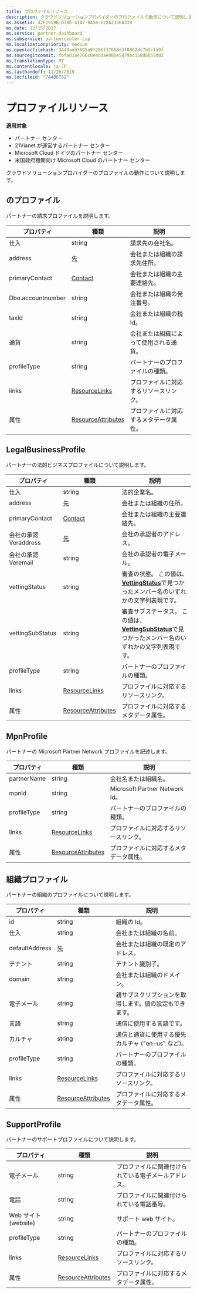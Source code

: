 ```yaml
---
title: プロファイルリソース
description: クラウドソリューションプロバイダーのプロファイルの動作について説明します。
ms.assetid: 42F2959B-D70D-41A7-9A50-E22A2356A339
ms.date: 12/15/2017
ms.service: partner-dashboard
ms.subservice: partnercenter-csp
ms.localizationpriority: medium
ms.openlocfilehash: 3449aeb3695a9f286f37668d3f0862dc7b5cfa9f
ms.sourcegitcommit: fbfad1ae706c8e4bdae080e5d79bc158d6b55d02
ms.translationtype: MT
ms.contentlocale: ja-JP
ms.lasthandoff: 11/26/2019
ms.locfileid: "74486762"
---
```

# <a name="profile-resources"></a>プロファイルリソース


**適用対象**

- パートナー センター
- 21Vianet が運営するパートナー センター
- Microsoft Cloud ドイツのパートナー センター
- 米国政府機関向け Microsoft Cloud のパートナー センター

クラウドソリューションプロバイダーのプロファイルの動作について説明します。

## <a name="span-idbillingprofilespan-idbillingprofilespan-idbillingprofilebillingprofile"></a><span id="BillingProfile"/><span id="billingprofile"/><span id="BILLINGPROFILE"/>のプロファイル


パートナーの請求プロファイルを説明します。

| プロパティ            | 種類                                                           | 説明                                                 |
|---------------------|----------------------------------------------------------------|-------------------------------------------------------------|
| 仕入         | string                                                         | 請求先の会社名。                                   |
| address             | [先](utility-resources.md#address)                       | 会社または組織の請求先住所。 |
| primaryContact      | [Contact](utility-resources.md#contact)                       | 会社または組織の主要連絡先。        |
| Dbo.accountnumber | string                                                         | 会社または組織の発注番号。        |
| taxId               | string                                                         | 会社または組織の税 Id。                       |
| 通貨     | string                                                         | 会社または組織によって使用される通貨。           |
| profileType         | string                                                         | パートナーのプロファイルの種類。                                   |
| links               | [ResourceLinks](utility-resources.md#resourcelinks)           | プロファイルに対応するリソースリンク。            |
| 属性          | [ResourceAttributes](utility-resources.md#resourceattributes) | プロファイルに対応するメタデータ属性。       |

 

## <a name="span-idlegalbusinessprofilespan-idlegalbusinessprofilespan-idlegalbusinessprofilelegalbusinessprofile"></a><span id="LegalBusinessProfile"/><span id="legalbusinessprofile"/><span id="LEGALBUSINESSPROFILE"/>LegalBusinessProfile


パートナーの法的ビジネスプロファイルについて説明します。

| プロパティ               | 種類                                                           | 説明                                                                                                                                                          |
|------------------------|----------------------------------------------------------------|----------------------------------------------------------------------------------------------------------------------------------------------------------------------|
| 仕入            | string                                                         | 法的企業名。                                                                                                                                              |
| address                | [先](utility-resources.md#address)                       | 会社または組織の住所。                                                                                                                          |
| primaryContact         | [Contact](utility-resources.md#contact)                       | 会社または組織の主要連絡先。                                                                                                                 |
| 会社の承認 Veraddress | [先](utility-resources.md#address)                       | 会社の承認者のアドレス。                                                                                                                                        |
| 会社の承認 Veremail   | string                                                         | 会社の承認者の電子メール。                                                                                                                                          |
| vettingStatus          | string                                                         | 審査の状態。 この値は、 [**VettingStatus**](https://docs.microsoft.com/dotnet/api/microsoft.store.partnercenter.models.partners.vettingstatus)で見つかったメンバー名のいずれかの文字列表現です。           |
| vettingSubStatus       | string                                                         | 審査サブステータス。 この値は、 [**VettingSubStatus**](https://docs.microsoft.com/dotnet/api/microsoft.store.partnercenter.models.partners.vettingsubstatus)で見つかったメンバー名のいずれかの文字列表現です。 |
| profileType            | string                                                         | パートナーのプロファイルの種類。                                                                                                                                            |
| links                  | [ResourceLinks](utility-resources.md#resourcelinks)           | プロファイルに対応するリソースリンク。                                                                                                                     |
| 属性             | [ResourceAttributes](utility-resources.md#resourceattributes) | プロファイルに対応するメタデータ属性。                                                                                                                |

 

## <a name="span-idmpnprofilespan-idmpnprofilespan-idmpnprofilempnprofile"></a><span id="MpnProfile"/><span id="mpnprofile"/><span id="MPNPROFILE"/>MpnProfile


パートナーの Microsoft Partner Network プロファイルを記述します。

| プロパティ    | 種類                                                           | 説明                                           |
|-------------|----------------------------------------------------------------|-------------------------------------------------------|
| partnerName | string                                                         | 会社名または組織名。                     |
| mpnId       | string                                                         | Microsoft Partner Network Id。                     |
| profileType | string                                                         | パートナーのプロファイルの種類。                             |
| links       | [ResourceLinks](utility-resources.md#resourcelinks)           | プロファイルに対応するリソースリンク。      |
| 属性  | [ResourceAttributes](utility-resources.md#resourceattributes) | プロファイルに対応するメタデータ属性。 |

 

## <a name="span-idorganizationprofilespan-idorganizationprofilespan-idorganizationprofileorganizationprofile"></a><span id="OrganizationProfile"/><span id="organizationprofile"/><span id="ORGANIZATIONPROFILE"/>組織プロファイル


パートナーの組織のプロファイルについて説明します。

| プロパティ       | 種類                                                           | 説明                                                            |
|----------------|----------------------------------------------------------------|------------------------------------------------------------------------|
| id             | string                                                         | 組織の Id。                                                 |
| 仕入    | string                                                         | 会社または組織の名前。                               |
| defaultAddress | [先](utility-resources.md#address)                       | 会社または組織の既定のアドレス。                    |
| テナント       | string                                                         | テナント識別子。                                                 |
| domain         | string                                                         | 会社または組織のドメイン。                                  |
| 電子メール          | string                                                         | 親サブスクリプションを取得します。値の設定もできます。                                  |
| 言語       | string                                                         | 通信に使用する言語です。                              |
| カルチャ        | string                                                         | 通信と通貨に使用する優先カルチャ ("en-us" など)。 |
| profileType    | string                                                         | パートナーのプロファイルの種類。                                              |
| links          | [ResourceLinks](utility-resources.md#resourcelinks)           | プロファイルに対応するリソースリンク。                       |
| 属性     | [ResourceAttributes](utility-resources.md#resourceattributes) | プロファイルに対応するメタデータ属性。                  |

 

## <a name="span-idsupportprofilespan-idsupportprofilespan-idsupportprofilesupportprofile"></a><span id="SupportProfile"/><span id="supportprofile"/><span id="SUPPORTPROFILE"/>SupportProfile


パートナーのサポートプロファイルについて説明します。

| プロパティ    | 種類                                                           | 説明                                           |
|-------------|----------------------------------------------------------------|-------------------------------------------------------|
| 電子メール       | string                                                         | プロファイルに関連付けられている電子メールアドレス。        |
| 電話   | string                                                         | プロファイルに関連付けられている電話番号。         |
| Web サイト (website)     | string                                                         | サポート web サイト。                                  |
| profileType | string                                                         | パートナーのプロファイルの種類。                             |
| links       | [ResourceLinks](utility-resources.md#resourcelinks)           | プロファイルに対応するリソースリンク。      |
| 属性  | [ResourceAttributes](utility-resources.md#resourceattributes) | プロファイルに対応するメタデータ属性。 |

 

 

 




